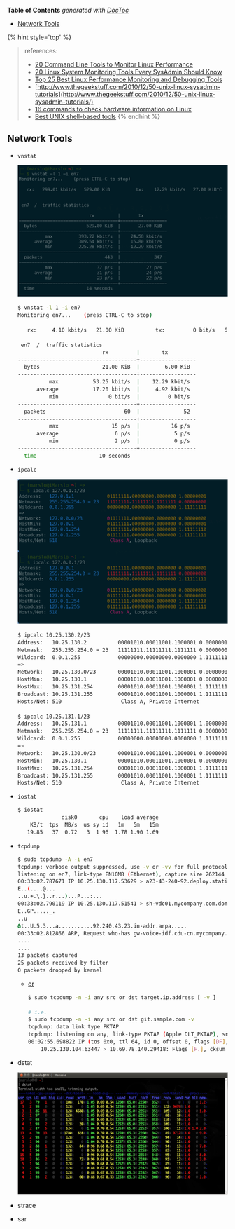 <!-- START doctoc generated TOC please keep comment here to allow auto update -->
<!-- DON'T EDIT THIS SECTION, INSTEAD RE-RUN doctoc TO UPDATE -->
**Table of Contents**  *generated with [DocToc](https://github.com/thlorenz/doctoc)*

- [Network Tools](#network-tools)

<!-- END doctoc generated TOC please keep comment here to allow auto update -->

{% hint style='top' %}
> references:
> - [20 Command Line Tools to Monitor Linux Performance](http://www.tecmint.com/command-line-tools-to-monitor-linux-performance/)
> - [20 Linux System Monitoring Tools Every SysAdmin Should Know](http://www.cyberciti.biz/tips/top-linux-monitoring-tools.html)
> - [Top 25 Best Linux Performance Monitoring and Debugging Tools](http://thegeekstuff.com/2011/12/linux-performance-monitoring-tools/)
> - [http://www.thegeekstuff.com/2010/12/50-unix-linux-sysadmin-tutorials](http://www.thegeekstuff.com/2010/12/50-unix-linux-sysadmin-tutorials/)
> - [16 commands to check hardware information on Linux](http://www.binarytides.com/linux-commands-hardware-info/)
> - [Best UNIX shell-based tools](https://gist.github.com/mbbx6spp/1429161)
{% endhint %}


## Network Tools

- `vnstat`

  ![vnstat](../screenshot/linux/vnstat.png)

  ```bash
  $ vnstat -l 1 -i en7
  Monitoring en7...    (press CTRL-C to stop)

     rx:     4.10 kbit/s   21.00 KiB          tx:         0 bit/s   6.00 KiB^C

   en7  /  traffic statistics
                             rx         |       tx
  --------------------------------------+------------------
    bytes                    21.00 KiB  |        6.00 KiB
  --------------------------------------+------------------
            max           53.25 kbit/s  |    12.29 kbit/s
        average           17.20 kbit/s  |     4.92 kbit/s
            min                0 bit/s  |         0 bit/s
  --------------------------------------+------------------
    packets                         60  |              52
  --------------------------------------+------------------
            max                 15 p/s  |          16 p/s
        average                  6 p/s  |           5 p/s
            min                  2 p/s  |           0 p/s
  --------------------------------------+------------------
    time                    10 seconds
  ```

- `ipcalc`

  ![ipcalc](../screenshot/linux/ipcalc.png)

  ```bash
  $ ipcalc 10.25.130.2/23
  Address:   10.25.130.2          00001010.00011001.1000001 0.00000010
  Netmask:   255.255.254.0 = 23   11111111.11111111.1111111 0.00000000
  Wildcard:  0.0.1.255            00000000.00000000.0000000 1.11111111
  =>
  Network:   10.25.130.0/23       00001010.00011001.1000001 0.00000000
  HostMin:   10.25.130.1          00001010.00011001.1000001 0.00000001
  HostMax:   10.25.131.254        00001010.00011001.1000001 1.11111110
  Broadcast: 10.25.131.255        00001010.00011001.1000001 1.11111111
  Hosts/Net: 510                   Class A, Private Internet

  $ ipcalc 10.25.131.1/23
  Address:   10.25.131.1          00001010.00011001.1000001 1.00000001
  Netmask:   255.255.254.0 = 23   11111111.11111111.1111111 0.00000000
  Wildcard:  0.0.1.255            00000000.00000000.0000000 1.11111111
  =>
  Network:   10.25.130.0/23       00001010.00011001.1000001 0.00000000
  HostMin:   10.25.130.1          00001010.00011001.1000001 0.00000001
  HostMax:   10.25.131.254        00001010.00011001.1000001 1.11111110
  Broadcast: 10.25.131.255        00001010.00011001.1000001 1.11111111
  Hosts/Net: 510                   Class A, Private Internet
  ```

- `iostat`
  ```bash
  $ iostat
                disk0       cpu    load average
      KB/t  tps  MB/s  us sy id   1m   5m   15m
     19.85   37  0.72   3  1 96  1.78 1.90 1.69
  ```

- `tcpdump`
  ```bash
  $ sudo tcpdump -A -i en7
  tcpdump: verbose output suppressed, use -v or -vv for full protocol decode
  listening on en7, link-type EN10MB (Ethernet), capture size 262144 bytes
  00:33:02.787671 IP 10.25.130.117.53629 > a23-43-240-92.deploy.static.akamaitechnologies.com.https: Flags [.], ack 697481089, win 2048, length 0
  E..(....@...
  ..u.+.\.}..r...)...P...:...
  00:33:02.790119 IP 10.25.130.117.51541 > sh-vdc01.mycompany.com.domain: 53089+ PTR? 92.240.43.23.in-addr.arpa. (43)
  E..GP....._.
  ..u
  &t..U.5.3...a...........92.240.43.23.in-addr.arpa.....
  00:33:02.812866 ARP, Request who-has gw-voice-idf.cdu-cn.mycompany.com tell gw-vg224-idf.cdu-cn.mycompany.com, length 46
  ....
  ....
  13 packets captured
  25 packets received by filter
  0 packets dropped by kernel
  ```

  - [or](https://superuser.com/a/1567926/112396)
    ```bash
    $ sudo tcpdump -n -i any src or dst target.ip.address [ -v ]

    # i.e.
    $ sudo tcpdump -n -i any src or dst git.sample.com -v
    tcpdump: data link type PKTAP
    tcpdump: listening on any, link-type PKTAP (Apple DLT_PKTAP), snapshot length 524288 bytes
    00:02:55.698822 IP (tos 0x0, ttl 64, id 0, offset 0, flags [DF], proto TCP (6), length 52)
        10.25.130.104.63447 > 10.69.78.140.29418: Flags [F.], cksum 0x8fe0 (correct), seq 2566890566, ack 4019765769, win 2058, options [nop,nop,TS val 1955309758 ecr 154499413], length 0
    ```

- dstat

  ![dstat](../screenshot/linux/dstat.png)

- strace

- sar
